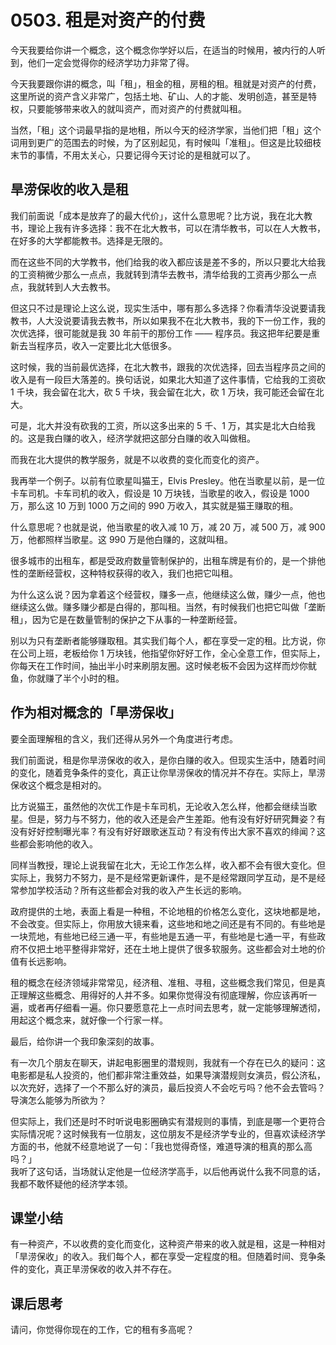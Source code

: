 # 0503. 租是对资产的付费

今天我要给你讲一个概念，这个概念你学好以后，在适当的时候用，被内行的人听到，他们一定会觉得你的经济学功力非常了得。

今天我要跟你讲的概念，叫「租」，租金的租，房租的租。租就是对资产的付费，这里所说的资产含义非常广，包括土地、矿山、人的才能、发明创造，甚至是特权，只要能够带来收入的就叫资产，而对资产的付费就叫租。

当然，「租」这个词最早指的是地租，所以今天的经济学家，当他们把「租」这个词用到更广的范围去的时候，为了区别起见，有时候叫「准租」。但这是比较细枝末节的事情，不用太关心，只要记得今天讨论的是租就可以了。

## 旱涝保收的收入是租

我们前面说「成本是放弃了的最大代价」，这什么意思呢？比方说，我在北大教书，理论上我有许多选择：我不在北大教书，可以在清华教书，可以在人大教书，在好多的大学都能教书。选择是无限的。

而在这些不同的大学教书，他们给我的收入都应该是差不多的，所以只要北大给我的工资稍微少那么一点点，我就转到清华去教书，清华给我的工资再少那么一点点，我就转到人大去教书。

但这只不过是理论上这么说，现实生活中，哪有那么多选择？你看清华没说要请我教书，人大没说要请我去教书，所以如果我不在北大教书，我的下一份工作，我的次优选择，很可能就是我 30 年前干的那份工作 —— 程序员。我这把年纪要是重新去当程序员，收入一定要比北大低很多。

这时候，我的当前最优选择，在北大教书，跟我的次优选择，回去当程序员之间的收入是有一段巨大落差的。换句话说，如果北大知道了这件事情，它给我的工资砍 1 千块，我会留在北大，砍 5 千块，我会留在北大，砍 1 万块，我可能还会留在北大。

可是，北大并没有砍我的工资，所以这多出来的 5 千、1 万，其实是北大白给我的。这是我白赚的收入，经济学就把这部分白赚的收入叫做租。

而我在北大提供的教学服务，就是不以收费的变化而变化的资产。

我再举一个例子。以前有位歌星叫猫王，Elvis Presley。他在当歌星以前，是一位卡车司机。卡车司机的收入，假设是 10 万块钱，当歌星的收入，假设是 1000 万，那么这 10 万到 1000 万之间的 990 万收入，其实就是猫王赚取的租。

什么意思呢？也就是说，他当歌星的收入减 10 万，减 20 万，减 500 万，减 900 万，他都照样当歌星。这 990 万是他白赚的，这就叫租。

很多城市的出租车，都是受政府数量管制保护的，出租车牌是有价的，是一个排他性的垄断经营权，这种特权获得的收入，我们也把它叫租。

为什么这么说？因为拿着这个经营权，赚多一点，他继续这么做，赚少一点，他也继续这么做。赚多赚少都是白得的，那叫租。当然，有时候我们也把它叫做「垄断租」，因为它是在数量管制的保护之下从事的一种垄断经营。

别以为只有垄断者能够赚取租。其实我们每个人，都在享受一定的租。比方说，你在公司上班，老板给你 1 万块钱，他指望你好好工作，全心全意工作，但实际上，你每天在工作时间，抽出半小时来刷朋友圈。这时候老板不会因为这样而炒你鱿鱼，你就赚了半个小时的租。

## 作为相对概念的「旱涝保收」

要全面理解租的含义，我们还得从另外一个角度进行考虑。

我们前面说，租是你旱涝保收的收入，是你白赚的收入。但现实生活中，随着时间的变化，随着竞争条件的变化，真正让你旱涝保收的情况并不存在。实际上，旱涝保收这个概念是相对的。

比方说猫王，虽然他的次优工作是卡车司机，无论收入怎么样，他都会继续当歌星。但是，努力与不努力，他的收入还是会产生差距。他有没有好好研究舞姿？有没有好好控制曝光率？有没有好好跟歌迷互动？有没有传出大家不喜欢的绯闻？这些都会影响他的收入。

同样当教授，理论上说我留在北大，无论工作怎么样，收入都不会有很大变化。但实际上，我努力不努力，是不是经常更新课件，是不是经常跟同学互动，是不是经常参加学校活动？所有这些都会对我的收入产生长远的影响。

政府提供的土地，表面上看是一种租，不论地租的价格怎么变化，这块地都是地，不会改变。但实际上，你用放大镜来看，这些地和地之间还是有不同的。有些地是一块荒地，有些地已经三通一平，有些地是五通一平，有些地是七通一平，有些政府不仅把土地平整得非常好，还在土地上提供了很多软服务。这些都会对土地的价值有长远影响。

租的概念在经济领域非常常见，经济租、准租、寻租，这些概念我们常见，但是真正理解这些概念、用得好的人并不多。如果你觉得没有彻底理解，你应该再听一遍，或者再仔细看一遍。你只要愿意花上一点时间去思考，就一定能够理解透彻，用起这个概念来，就好像一个行家一样。

最后，给你讲一个我印象深刻的故事。

有一次几个朋友在聊天，讲起电影圈里的潜规则，我就有一个存在已久的疑问：这电影都是私人投资的，他们都非常注重效益，如果导演潜规则女演员，假公济私，以次充好，选择了一个不那么好的演员，最后投资人不会吃亏吗？他不会去管吗？导演怎么能够为所欲为？

但实际上，我们还是时不时听说电影圈确实有潜规则的事情，到底是哪一个更符合实际情况呢？这时候我有一位朋友，这位朋友不是经济学专业的，但喜欢读经济学方面的书，他就不经意地说了一句：「我也觉得奇怪，难道导演的租真的那么高吗？」<br> 我听了这句话，当场就认定他是一位经济学高手，以后他再说什么我不同意的话，我都不敢怀疑他的经济学本领。

## 课堂小结

有一种资产，不以收费的变化而变化，这种资产带来的收入就是租，这是一种相对「旱涝保收」的收入。我们每个人，都在享受一定程度的租。但随着时间、竞争条件的变化，真正旱涝保收的收入并不存在。

## 课后思考

请问，你觉得你现在的工作，它的租有多高呢？

